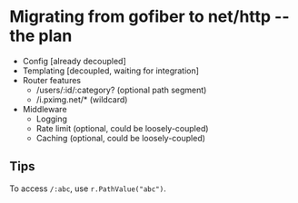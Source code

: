# Migrating from gofiber to net/http -- the plan

- Config [already decoupled]
- Templating [decoupled, waiting for integration]
- Router 
  features
    - /users/:id/:category? (optional path segment)
    - /i.pximg.net/* (wildcard)
- Middleware
  - Logging
  - Rate limit (optional, could be loosely-coupled)
  - Caching (optional, could be loosely-coupled)


## Tips

To access `/:abc`, use `r.PathValue("abc")`.

